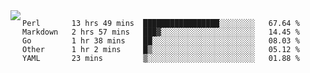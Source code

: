 

<a href="https://github.com/anuraghazra/github-readme-stats">
  <img align="left" src="https://github-readme-stats.vercel.app/api?username=kfly8&count_private=true&show_icons=true&theme=calm" />
</a>


<!--START_SECTION:waka-->
```text
Perl       13 hrs 49 mins  █████████████████░░░░░░░░   67.64 % 
Markdown   2 hrs 57 mins   ███▓░░░░░░░░░░░░░░░░░░░░░   14.45 % 
Go         1 hr 38 mins    ██░░░░░░░░░░░░░░░░░░░░░░░   08.03 % 
Other      1 hr 2 mins     █▒░░░░░░░░░░░░░░░░░░░░░░░   05.12 % 
YAML       23 mins         ▒░░░░░░░░░░░░░░░░░░░░░░░░   01.88 % 
```
<!--END_SECTION:waka-->
